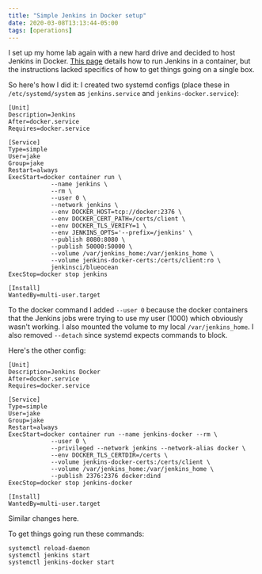 ```yaml
---
title: "Simple Jenkins in Docker setup"
date: 2020-03-08T13:13:44-05:00
tags: [operations]
---
```


I set up my home lab again with a new hard drive and decided to host Jenkins in Docker. [This page](https://jenkins.io/doc/book/installing/) details how to run Jenkins in a container, but the instructions lacked specifics of how to get things going on a single box. 

<!--more-->

So here's how I did it: I created two systemd configs (place these in `/etc/systemd/system` as `jenkins.service` and `jenkins-docker.service`):

```
[Unit]
Description=Jenkins
After=docker.service
Requires=docker.service

[Service]
Type=simple
User=jake
Group=jake
Restart=always
ExecStart=docker container run \
            --name jenkins \
            --rm \
            --user 0 \
            --network jenkins \
            --env DOCKER_HOST=tcp://docker:2376 \
            --env DOCKER_CERT_PATH=/certs/client \
            --env DOCKER_TLS_VERIFY=1 \
            --env JENKINS_OPTS='--prefix=/jenkins' \
            --publish 8080:8080 \
            --publish 50000:50000 \
            --volume /var/jenkins_home:/var/jenkins_home \
            --volume jenkins-docker-certs:/certs/client:ro \
            jenkinsci/blueocean
ExecStop=docker stop jenkins

[Install]
WantedBy=multi-user.target
```

To the docker command I added `--user 0` because the docker containers that the Jenkins jobs were trying to use my user (1000) which obviously wasn't working. I also mounted the volume to my local ```/var/jenkins_home```. I also removed `--detach` since systemd expects commands to block.

Here's the other config:

```
[Unit]
Description=Jenkins Docker
After=docker.service
Requires=docker.service

[Service]
Type=simple
User=jake
Group=jake
Restart=always
ExecStart=docker container run --name jenkins-docker --rm \
            --user 0 \
            --privileged --network jenkins --network-alias docker \
            --env DOCKER_TLS_CERTDIR=/certs \
            --volume jenkins-docker-certs:/certs/client \
            --volume /var/jenkins_home:/var/jenkins_home \
            --publish 2376:2376 docker:dind
ExecStop=docker stop jenkins-docker

[Install]
WantedBy=multi-user.target
```

Similar changes here. 

To get things going run these commands:

```
systemctl reload-daemon
systemctl jenkins start
systemctl jenkins-docker start
```
